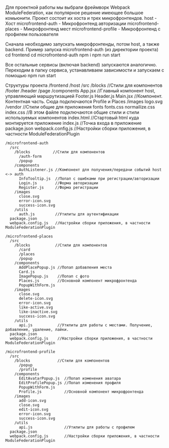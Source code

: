 Для проектной работы мы выбрали фреймворк Webpack ModuleFederation, как популярное решение имеющее большое комьюнити.
Проект состоит их хоста и трех микрофронтендов.
  host - Хост
  microfrontend-auth - Микрофронтенд авторизации
  microfrontend-places - Микрофронтенд мест
  microfrontend-profile - Микрофронтенд с профилем пользователя

Сначала необходимо запускать микрофронтенды, потом host, а также backend.
Пример запуска microfrontend-auth (из директории проекта)
  cd frontend
  cd microfrontend-auth
  npm i
  npm run start

Все остальные сервисы (включая backend) запускаются аналогично. Переходим в папку сервиса, устанавливаем зависимости и запускаем с помощью npm run start

Структуры проекта
  /frontend
    /host
      /src
        /blocks          //Стили для компонентов
          /footer
          /header
          /page
        /components
          App.jsx        //Главный компонент host, управляющий маршрутизацией
          Footer.js
          Header.js
          Main.jsx       //Компонент. Контентная часть. Сюда подключаются Profile и Places
        /images
          logo.svg
        /vendor          //Стили общие для приложения
          fonts
          fonts.css
          normailize.css
        index.css        //В этом файле подключаются общие стили и стили используемых компонентов
        index.html       //Стартовый html куда монтируется приложение
        index.js         //Точка входа в приложение
      package.json
      webpack.config.js  //Настройки сборки приложения, в частности ModuleFederationPlugin

    /microfrontend-auth
      /src
        /blocks          //Стили для компонентов
          /auth-form
          /popup
        /components
          AuthListener.js //Компонент для получения/передачи событий host <-> auth
          InfoTooltip.js  //Попап с ошибками при регистрации/авторизации
          Login.js        //Форма авторизации
          Register.js     //Форма регистрации
        /images
          close.svg
          error-icon.svg
          success-icon.svg
        /utils
          auth.js         //Утилиты для аутентификации
      package.json
      webpack.config.js   //Настройки сборки приложения, в частности ModuleFederationPlugin

    /microfrontend-places
      /src
        /blocks           //Стили для компонентов
          /card
          /places
          /popup
        /components
          AddPlacePopup.js //Попап добавления места
          Card.js
          ImagePopup.js    //Попап с фото
          Places.js        //Основной компонент микрофронтенда
          PopupWithForm.js
        /images
          close.svg
          delete-icon.svg
          error-icon.svg
          like-active.svg
          like-inactive.svg
          success-icon.svg
        /utils
          api.js           //Утилиты для работы с местами. Получение, добавление, удаление, лайки.
      package.json
      webpack.config.js    //Настройки сборки приложения, в частности ModuleFederationPlugin

    /microfrontend-profile
      /src
        /blocks            //Стили для компонентов
          /popup
          /profile
        /components
          EditAvatarPopup.js  //Попап изменения аватара
          EditProfilePopup.js //Попап изменения профиля
          PopupWithForm.js
          Profile.js          //Основной компонент микрофронтенда
        /images
          add-icon.svg
          close.svg
          edit-icon.svg
          error-icon.svg
          success-icon.svg
        /utils
          api.js              //Утилиты для работы с профилем
      package.json
      webpack.config.js       //Настройки сборки приложения, в частности ModuleFederationPlugin